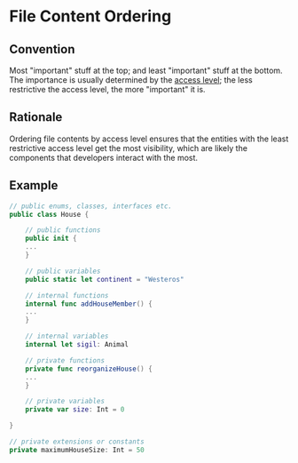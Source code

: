 # File Content Ordering

## Convention

Most "important" stuff at the top; and least "important" stuff at the bottom. The importance is usually determined by the [access level](https://docs.swift.org/swift-book/LanguageGuide/AccessControl.html); the less restrictive the access level, the more "important" it is.

## Rationale

Ordering file contents by access level ensures that the entities with the least restrictive access level get the most visibility, which are likely the components that developers interact with the most.

## Example

```swift
// public enums, classes, interfaces etc.
public class House {

    // public functions
    public init {
    ...
    }

    // public variables
    public static let continent = "Westeros"

    // internal functions
    internal func addHouseMember() {
    ...
    }

    // internal variables
    internal let sigil: Animal

    // private functions
    private func reorganizeHouse() {
    ...
    }

    // private variables
    private var size: Int = 0

}

// private extensions or constants
private maximumHouseSize: Int = 50
```


